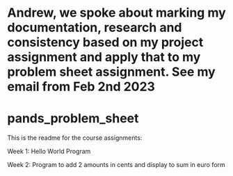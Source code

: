 # Andrew, we spoke about marking my documentation, research and consistency based on my project assignment and apply that to my problem sheet assignment. See my email from Feb 2nd 2023


# pands_problem_sheet
This is the readme for the course assignments:

Week 1:
Hello World Program

Week 2:
Program to add 2 amounts in cents and display to sum in euro form
